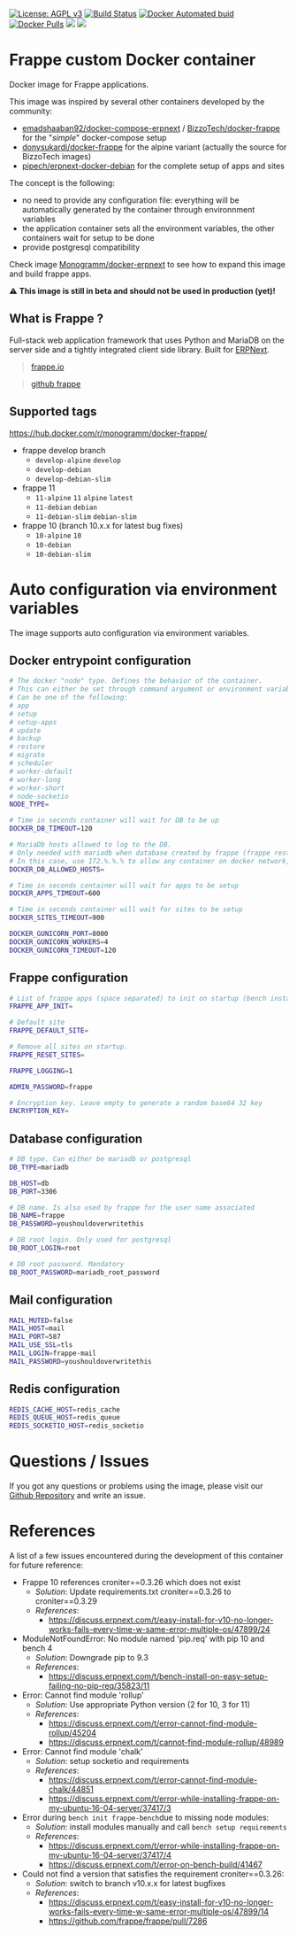 
[uri_license]: http://www.gnu.org/licenses/agpl.html
[uri_license_image]: https://img.shields.io/badge/License-AGPL%20v3-blue.svg

[![License: AGPL v3][uri_license_image]][uri_license]
[![Build Status](https://travis-ci.org/Monogramm/docker-frappe.svg)](https://travis-ci.org/Monogramm/docker-frappe)
[![Docker Automated buid](https://img.shields.io/docker/cloud/build/monogramm/docker-frappe.svg)](https://hub.docker.com/r/monogramm/docker-frappe/)
[![Docker Pulls](https://img.shields.io/docker/pulls/monogramm/docker-frappe.svg)](https://hub.docker.com/r/monogramm/docker-frappe/)
[![](https://images.microbadger.com/badges/version/monogramm/docker-frappe.svg)](https://microbadger.com/images/monogramm/docker-frappe)
[![](https://images.microbadger.com/badges/image/monogramm/docker-frappe.svg)](https://microbadger.com/images/monogramm/docker-frappe)

# Frappe custom Docker container

Docker image for Frappe applications.

This image was inspired by several other containers developed by the community:
* [emadshaaban92/docker-compose-erpnext](https://github.com/emadshaaban92/docker-compose-erpnext/) / [BizzoTech/docker-frappe](https://github.com/BizzoTech/docker-frappe) for the "_simple_" docker-compose setup
* [donysukardi/docker-frappe](https://github.com/donysukardi/docker-frappe) for the alpine variant (actually the source for BizzoTech images)
* [pipech/erpnext-docker-debian](https://github.com/pipech/erpnext-docker-debian) for the complete setup of apps and sites

The concept is the following:
* no need to provide any configuration file: everything will be automatically generated by the container through environnment variables
* the application container sets all the environment variables, the other containers wait for setup to be done
* provide postgresql compatibility

Check image [Monogramm/docker-erpnext](https://github.com/Monogramm/docker-erpnext) to see how to expand this image and build frappe apps.

:warning: **This image is still in beta and should not be used in production (yet)!**

## What is Frappe ?

Full-stack web application framework that uses Python and MariaDB on the server side and a tightly integrated client side library. Built for [ERPNext](https://erpnext.com/).

> [frappe.io](https://frappe.io/)

> [github frappe](https://github.com/frappe/frappe)

## Supported tags

https://hub.docker.com/r/monogramm/docker-frappe/

* frappe develop branch
    - `develop-alpine` `develop`
    - `develop-debian`
    - `develop-debian-slim`
* frappe 11
    - `11-alpine` `11` `alpine` `latest`
    - `11-debian` `debian`
    - `11-debian-slim` `debian-slim`
* frappe 10 (branch 10.x.x for latest bug fixes)
    - `10-alpine` `10`
    - `10-debian`
    - `10-debian-slim`

# Auto configuration via environment variables

The image supports auto configuration via environment variables.

## Docker entrypoint configuration

```sh
# The docker "node" type. Defines the behavior of the container.
# This can either be set through command argument or environment variable.
# Can be one of the following:
# app
# setup
# setup-apps
# update
# backup
# restore
# migrate
# scheduler
# worker-default
# worker-long
# worker-short
# node-socketio
NODE_TYPE=

# Time in seconds container will wait for DB to be up
DOCKER_DB_TIMEOUT=120

# MariaDb hosts allowed to log to the DB.
# Only needed with mariadb when database created by frappe (frappe restricts to install IP by default).
# In this case, use 172.%.%.% to allow any container on docker network, or % for any host.
DOCKER_DB_ALLOWED_HOSTS=

# Time in seconds container will wait for apps to be setup
DOCKER_APPS_TIMEOUT=600

# Time in seconds container will wait for sites to be setup
DOCKER_SITES_TIMEOUT=900

DOCKER_GUNICORN_PORT=8000
DOCKER_GUNICORN_WORKERS=4
DOCKER_GUNICORN_TIMEOUT=120
```

## Frappe configuration

```sh
# List of frappe apps (space separated) to init on startup (bench install-app)
FRAPPE_APP_INIT=

# Default site
FRAPPE_DEFAULT_SITE=

# Remove all sites on startup.
FRAPPE_RESET_SITES=

FRAPPE_LOGGING=1

ADMIN_PASSWORD=frappe

# Encryption key. Leave empty to generate a random base64 32 key
ENCRYPTION_KEY=
```

## Database configuration

```sh
# DB type. Can either be mariadb or postgresql
DB_TYPE=mariadb

DB_HOST=db
DB_PORT=3306

# DB name. Is also used by frappe for the user name associated
DB_NAME=frappe
DB_PASSWORD=youshouldoverwritethis

# DB root login. Only used for postgresql
DB_ROOT_LOGIN=root

# DB root password. Mandatory
DB_ROOT_PASSWORD=mariadb_root_password
```

## Mail configuration

```sh
MAIL_MUTED=false
MAIL_HOST=mail
MAIL_PORT=587
MAIL_USE_SSL=tls
MAIL_LOGIN=frappe-mail
MAIL_PASSWORD=youshouldoverwritethis
```

## Redis configuration

```sh
REDIS_CACHE_HOST=redis_cache
REDIS_QUEUE_HOST=redis_queue
REDIS_SOCKETIO_HOST=redis_socketio
```

# Questions / Issues
If you got any questions or problems using the image, please visit our [Github Repository](https://github.com/Monogramm/docker-frappe) and write an issue.  

# References

A list of a few issues encountered during the development of this container for future reference:
* Frappe 10 references croniter==0.3.26 which does not exist
    * _Solution_: Update requirements.txt croniter==0.3.26 to croniter==0.3.29
    * _References_:
        * https://discuss.erpnext.com/t/easy-install-for-v10-no-longer-works-fails-every-time-w-same-error-multiple-os/47899/24
* ModuleNotFoundError: No module named 'pip.req' with pip 10 and bench 4
    * _Solution_: Downgrade pip to 9.3
    * _References_:
        * https://discuss.erpnext.com/t/bench-install-on-easy-setup-failing-no-pip-req/35823/11
* Error: Cannot find module 'rollup'
    * _Solution_: Use appropriate Python version (2 for 10, 3 for 11)
    * _References_:
        * https://discuss.erpnext.com/t/error-cannot-find-module-rollup/45204
        * https://discuss.erpnext.com/t/cannot-find-module-rollup/48989
* Error: Cannot find module 'chalk'
    * _Solution_: setup socketio and requirements
    * _References_:
        * https://discuss.erpnext.com/t/error-cannot-find-module-chalk/44851
        * https://discuss.erpnext.com/t/error-while-installing-frappe-on-my-ubuntu-16-04-server/37417/3
* Error during `bench init frappe-bench`due to missing node modules:
    * _Solution_: install modules manually and call `bench setup requirements`
    * _References_:
        * https://discuss.erpnext.com/t/error-while-installing-frappe-on-my-ubuntu-16-04-server/37417/4
        * https://discuss.erpnext.com/t/error-on-bench-build/41467
* Could not find a version that satisfies the requirement croniter==0.3.26:
    * _Solution_: switch to branch v10.x.x for latest bugfixes
    * _References_:
        * https://discuss.erpnext.com/t/easy-install-for-v10-no-longer-works-fails-every-time-w-same-error-multiple-os/47899/14
        * https://github.com/frappe/frappe/pull/7286

